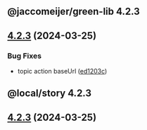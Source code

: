 ## @jaccomeijer/green-lib 4.2.3

## [4.2.3](https://github.com/jaccomeijer/green-lib/compare/4.2.2...4.2.3) (2024-03-25)


### Bug Fixes

* topic action baseUrl ([ed1203c](https://github.com/jaccomeijer/green-lib/commit/ed1203cacee2d382245c84979c8efe59144633d1))



## @local/story 4.2.3

## [4.2.3](https://github.com/jaccomeijer/green-lib/compare/4.2.2...4.2.3) (2024-03-25)


